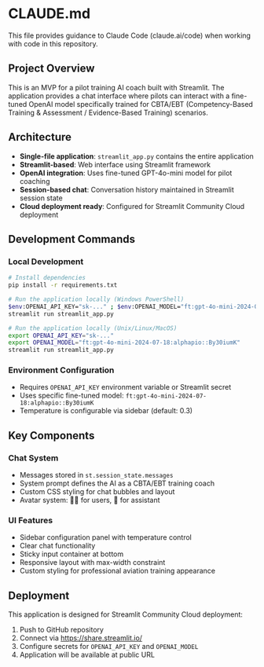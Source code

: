 # CLAUDE.md

This file provides guidance to Claude Code (claude.ai/code) when working with code in this repository.

## Project Overview

This is an MVP for a pilot training AI coach built with Streamlit. The application provides a chat interface where pilots can interact with a fine-tuned OpenAI model specifically trained for CBTA/EBT (Competency-Based Training & Assessment / Evidence-Based Training) scenarios.

## Architecture

- **Single-file application**: `streamlit_app.py` contains the entire application
- **Streamlit-based**: Web interface using Streamlit framework
- **OpenAI integration**: Uses fine-tuned GPT-4o-mini model for pilot coaching
- **Session-based chat**: Conversation history maintained in Streamlit session state
- **Cloud deployment ready**: Configured for Streamlit Community Cloud deployment

## Development Commands

### Local Development
```bash
# Install dependencies
pip install -r requirements.txt

# Run the application locally (Windows PowerShell)
$env:OPENAI_API_KEY="sk-..." ; $env:OPENAI_MODEL="ft:gpt-4o-mini-2024-07-18:alphapio::By30iumK"
streamlit run streamlit_app.py

# Run the application locally (Unix/Linux/MacOS)
export OPENAI_API_KEY="sk-..."
export OPENAI_MODEL="ft:gpt-4o-mini-2024-07-18:alphapio::By30iumK"
streamlit run streamlit_app.py
```

### Environment Configuration
- Requires `OPENAI_API_KEY` environment variable or Streamlit secret
- Uses specific fine-tuned model: `ft:gpt-4o-mini-2024-07-18:alphapio::By30iumK`
- Temperature is configurable via sidebar (default: 0.3)

## Key Components

### Chat System
- Messages stored in `st.session_state.messages`
- System prompt defines the AI as a CBTA/EBT training coach
- Custom CSS styling for chat bubbles and layout
- Avatar system: 🧑‍✈️ for users, 🤖 for assistant

### UI Features
- Sidebar configuration panel with temperature control
- Clear chat functionality
- Sticky input container at bottom
- Responsive layout with max-width constraint
- Custom styling for professional aviation training appearance

## Deployment

This application is designed for Streamlit Community Cloud deployment:
1. Push to GitHub repository
2. Connect via https://share.streamlit.io/
3. Configure secrets for `OPENAI_API_KEY` and `OPENAI_MODEL`
4. Application will be available at public URL